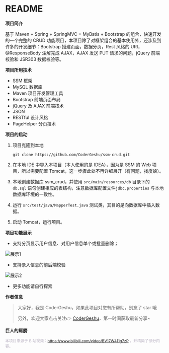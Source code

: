 # README

**项目简介**

基于 Maven + Spring + SpringMVC + MyBatis + Bootstrap 的组合，快速开发的一个完整的 CRUD 功能项目，本项目除了对框架组合的基本使用外，还涉及到许多的开发细节：Bootstrap 搭建页面，数据分页，Rest 风格的 URI，@ResponseBody 注解完成 AJAX，AJAX 发送 PUT 请求的问题，jQuery 前端校验和 JSR303 数据校验等。

**项目所用技术**

- SSM 框架
- MySQL 数据库
- Maven 项目开发管理工具
- Bootstrap 前端页面布局
- jQuery 及 AJAX 前端技术
-  JSON
- RESTful 设计风格
- PageHelper 分页技术

**项目的启动**

1. 项目克隆到本地

   ```
   git clone https://github.com/CoderGeshu/ssm-crud.git
   ```

2. 在本地 IDE 中导入本项目（本人使用的是 IDEA），因为是 SSM 的 Web 项目，所以需要配置 Tomcat，这一步骤此处不再详细展开（有问题，找度娘）。

3. 本地创建数据库 ssm_crud，并使用 `src/main/resources/db`  目录下的 `db.sql` 语句创建相应的表结构，注意数据库配置文件`jdbc.properties` 与本地数据库环境的一致性。

4. 运行 `src/test/java/MapperTest.java` 测试类，其目的是向数据库中插入数据。

5. 启动 Tomcat，运行项目。

**项目功能展示**

- 支持分页显示用户信息、对用户信息单个或批量删除；

![展示1](https://gitee.com/CoderGeshu/pic-go-images/raw/master/img/image-20201214162125295.png)

- 支持录入信息的前后端校验

![展示2](https://gitee.com/CoderGeshu/pic-go-images/raw/master/img/image-20201214162430565.png)

- 更多功能请自行探索

**作者信息**

> 大家好，我是 CoderGeshu，如果此项目对您有所帮助，别忘了 star 哦<br>
>
> 另外，欢迎大家点击关注👉 [CoderGeshu](https://links.jianshu.com/go?to=https%3A%2F%2Fmp.weixin.qq.com%2Fs%2FIziWp01QgxlSUUuICP6_FQ)，第一时间获取最新分享~<br>

**巨人的肩膀**

<span style="font-size: 12px; color: #b9b2c2">本项目来源于 B 站视频：https://www.bilibili.com/video/BV17W411g7zP ，并精简了部分内容。</span>
